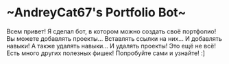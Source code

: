 # ~AndreyCat67's Portfolio Bot~
Всем привет! Я сделал бот, в котором можно создать своё портфолио!
Вы можете добавлять проекты...
Вставлять ссылки на них...
И добавлять навыки!
А также удалять навыки...
И удалять проекты!
Это ещё не всё!
Есть много других полезных фишек!
Попробуйте сами и узнайте!
:]

